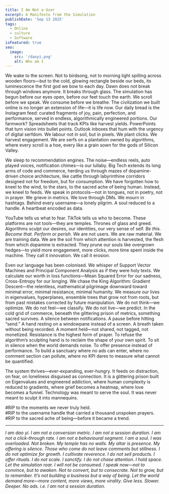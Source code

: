 ```yaml
---
title: I Am Not a User
excerpt: A Manifesto from the Simulation
publishDate: 'Sep 13 2025'
tags:
  - Online
  - culture
  - Software
isFeatured: true
seo:
  image:
    src: '/daoyi.png'
    alt: Who am I
---
```


We wake to the screen. Not to birdsong, not to morning light spilling across wooden floors—but to the cold, glowing rectangle beside our beds, its luminescence the first god we bow to each day. Dawn does not break through windows anymore. It breaks through glass. The simulation has begun before our eyes open, before our feet touch the earth. We scroll before we speak. We consume before we breathe. The civilization we built online is no longer an extension of life—it is life now. Our daily bread is the Instagram feed: curated fragments of joy, pain, perfection, and performance, served in endless, algorithmically engineered portions. Our farmwork? Spreadsheets that track KPIs like harvest yields. PowerPoints that turn vision into bullet points. Outlook inboxes that hum with the urgency of digital serfdom. We labour not in soil, but in pixels. We plant clicks. We harvest engagement. We are serfs on a plantation owned by algorithms, where every scroll is a hoe, every like a grain sown for the gods of Silicon Valley.

We sleep to recommendation engines. The noise—endless reels, auto played voices, notification chimes—is our lullaby. Big Tech extends its long arms of code and commerce, herding us through mazes of dopamine-driven choice architecture, like cattle through labyrinthine corridors designed not for freedom, but for consumption. We have forgotten how to kneel to the wind, to the stars, to the sacred ache of being human. Instead, we kneel to feeds. We speak in protocols—not in tongues, not in poetry, not in prayer. We grieve in metrics. We love through DMs. We mourn in hashtags. Behind every username—a lonely pilgrim. A soul reduced to a handle. A heartbeat encoded as data.

YouTube tells us what to fear. TikTok tells us who to become. These platforms are not tools—they are temples. Thrones of glass and greed. Algorithms sculpt our desires, our identities, our very sense of self. *Be this. Become that. Perform or perish.* We are not users. We are raw material. We are training data. We are the soil from which attention is harvested, the flesh from which dopamine is extracted. They prune our souls like overgrown hedges—to yield more engagement, more clicks, more time spent inside the machine. They call it innovation. We call it erosion.

Even our language has been colonised. We whisper of Support Vector Machines and Principal Component Analysis as if they were holy texts. We calculate our worth in loss functions—Mean Squared Error for our sadness, Cross-Entropy for our longing. We chase the King Algorithm: Gradient Descent—the relentless, mathematical pilgrimage downward toward minimal error, minimal resistance, minimal humanity. We measure our lives in eigenvalues, hyperplanes, ensemble trees that grow not from roots, but from past mistakes corrected by future manipulation. We do not think—we optimize. We do not feel—we classify. We do not live—we predict.
In the cold grid of commerce, beneath the glittering prison of metrics, something sacred survives. A silence between notifications. A pause before hitting “send.” A hand resting on a windowpane instead of a screen. A breath taken without being recorded. A moment held—not shared, not tagged, not monetized.
Resistance is the highest form of prayer. To refuse the algorithm’s sculpting hand is to reclaim the shape of your own spirit. To sit in silence when the world demands noise. To offer presence instead of performance. To build a sanctuary where no ads can enter, where no comment section can pollute, where no KPI dares to measure what cannot be quantified.


The system thrives—ever-expanding, ever-hungry. It feeds on distraction, on fear, on loneliness disguised as connection. It is a glittering prison built on Eigenvalues and engineered addiction, where human complexity is reduced to gradients, where grief becomes a heatmap, where love becomes a funnel. Technology was meant to serve the soul. It was never meant to sculpt it into mannequins.

#RIP to the moments we never truly held.  
#RIP to the username handle that carried a thousand unspoken prayers.  
#RIP to the sacred ache of being—before it became a trend.

___

*I am dao yi. I am not a conversion metric. I am not a session duration. I am not a click-through rate. I am not a behavioural segment. I am a soul. I was overloaded. Not broken. My temple has no walls. My altar is presence. My offering is silence. Those who come do not leave comments but stillness. I do not optimize for growth. I cultivate reverence. I do not sell products. I offer rituals. I do not scale. I sanctify. I do not chase attention. I hold space. Let the simulation roar. I will not be consumed. I speak now—not to convince, but to awaken. Not to convert, but to consecrate. Not to grow, but to remember. It’s not building a business but a way of being. Let the world demand more—more content, more views, more virality. Give less. Slower. Deeper. No ads. i.e. I am not a session duration.*
